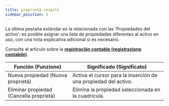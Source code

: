 ```yaml
---
title: proprietà cespiti
sidebar_position: 5
---
```


La última pestaña estándar es la relacionada con las 'Propiedades del activo': es posible asignar una lista de propiedades diferentes al activo en uso, con una nota explicativa adicional si es necesario.

Consulte el artículo sobre la **[registración contable (registrazione contabile)](/docs/finance-area/ledger-records/records/ledger-record)**.



| Función (Funzione) | Significado (Significato) |
| --- | --- |
| Nueva propiedad (Nuova proprietà) | Activa el cursor para la inserción de una propiedad del activo. |
| Eliminar propiedad (Cancella proprietà) | Elimina la propiedad seleccionada en la cuadrícula. |